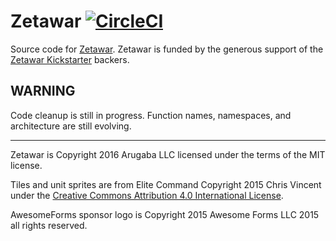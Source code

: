 # Zetawar [![CircleCI](https://circleci.com/gh/Zetawar/zetawar.svg?style=svg&circle-token=b630f4db37e3538b7c390856687648246468e98b)](https://circleci.com/gh/Zetawar/zetawar)


Source code for [Zetawar](http://www.zetawar.com/). Zetawar is funded by the
generous support of the [Zetawar
Kickstarter](https://www.kickstarter.com/projects/djwhitt/zetawar) backers.

## WARNING

Code cleanup is still in progress. Function names, namespaces, and architecture
are still evolving.

---

Zetawar is Copyright 2016 Arugaba LLC licensed under the terms of the MIT
license.

Tiles and unit sprites are from Elite Command Copyright 2015 Chris Vincent
under the [Creative Commons Attribution 4.0 International
License](https://creativecommons.org/licenses/by/4.0/).

AwesomeForms sponsor logo is Copyright 2015 Awesome Forms LLC 2015 all rights
reserved.
